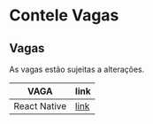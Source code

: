 # Contele Vagas

## Vagas
As vagas estão sujeitas a alterações.

| VAGA | link |
| ------ | ------ |
| React Native | [link](react-native) |

